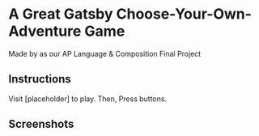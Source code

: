 # A Great Gatsby Choose-Your-Own-Adventure Game
Made by as our AP Language & Composition Final Project

## Instructions
Visit [placeholder] to play. Then, Press buttons. 

## Screenshots
